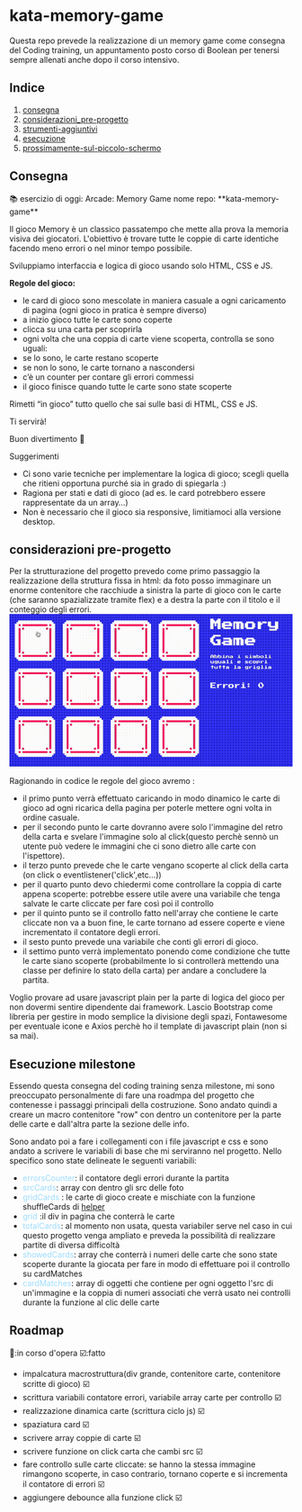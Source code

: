 # kata-memory-game
Questa repo prevede la realizzazione di un memory game come consegna del Coding training, un appuntamento posto corso di Boolean per tenersi sempre allenati anche dopo il corso intensivo.

## Indice

1. [consegna](#consegna)
2. [considerazioni_pre-progetto](#considerazioni-pre-progetto)
3. [strumenti-aggiuntivi](#strumenti-aggiuntivi )
3. [esecuzione](#esecuzione-milestone)
5. [prossimamente-sul-piccolo-schermo](#roadmap)



## Consegna

<aside>
📚 esercizio di oggi: Arcade: Memory Game
nome repo: **kata-memory-game**

Il gioco Memory è un classico passatempo che mette alla prova la memoria visiva dei giocatori. L'obiettivo è trovare tutte le coppie di carte identiche facendo meno errori o nel minor tempo possibile.

Sviluppiamo interfaccia e logica di gioco usando solo HTML, CSS e JS.

**Regole del gioco:**

- le card di gioco sono mescolate in maniera casuale a ogni caricamento di pagina (ogni gioco in pratica è sempre diverso)
- a inizio gioco tutte le carte sono coperte
- clicca su una carta per scoprirla
- ogni volta che una coppia di carte viene scoperta, controlla se sono uguali:
- se lo sono, le carte restano scoperte
- se non lo sono, le carte tornano a nascondersi
- c’è un counter per contare gli errori commessi
- il gioco finisce quando tutte le carte sono state scoperte

Rimetti “in gioco” tutto quello che sai sulle basi di HTML, CSS e JS. 

Ti servirà!

Buon divertimento 👾

</aside>

 Suggerimenti

- Ci sono varie tecniche per implementare la logica di gioco; scegli quella che ritieni opportuna purché sia in grado di spiegarla :)
- Ragiona per stati e dati di gioco (ad es. le card potrebbero essere rappresentate da un array…)
- Non è necessario che il gioco sia responsive, limitiamoci alla versione desktop.

## considerazioni pre-progetto
Per la strutturazione del progetto prevedo come primo passaggio la realizzazione della struttura fissa in html: da foto posso immaginare un enorme contenitore che racchiude a sinistra la parte di gioco con le carte (che saranno spazializzate tramite flex) e a destra la parte con il titolo e il conteggio degli errori.
![foto](/assets/images/output.gif)

Ragionando in codice le regole del gioco avremo :
- il primo punto verrà effettuato caricando in modo dinamico le carte di gioco ad ogni ricarica della pagina per poterle mettere ogni volta in ordine casuale.
- per il secondo punto le carte dovranno avere solo l'immagine del retro della carta e svelare l'immagine solo al click(questo perchè sennò un utente può vedere le immagini che ci sono dietro alle carte con l'ispettore).
- il terzo punto prevede che le carte vengano scoperte al click della carta (on click o eventlistener('click',etc...))
- per il quarto punto devo chiedermi come controllare la coppia di carte appena scoperte: potrebbe essere utile avere una variabile che tenga salvate le carte cliccate per fare così poi il controllo
- per il quinto punto se il controllo fatto nell'array che contiene le carte cliccate non va a buon fine, le carte tornano ad essere coperte e viene incrementato il contatore degli errori.
- il sesto punto prevede una variabile che conti gli errori di gioco.
- il settimo punto verrà implementato ponendo come condizione che tutte le carte siano scoperte (probabilmente lo si controllerà mettendo una classe per definire lo stato della carta) per andare a concludere la partita.  



Voglio provare ad usare javascript plain per la parte di logica del gioco per non dovermi sentire dipendente dai framework.
Lascio Bootstrap come libreria per gestire in modo semplice la divisione degli spazi, Fontawesome per eventuale icone e Axios perchè ho il template di javascript plain (non si sa mai).

## Esecuzione milestone
Essendo questa consegna del coding training senza milestone, mi sono preoccupato personalmente di fare una roadmpa del progetto che contenesse i passaggi principali della costruzione.
Sono andato quindi a creare un macro contenitore "row" con dentro  un contenitore per la parte delle carte e dall'altra parte la sezione delle info.


Sono andato poi a fare i collegamenti con i file javascript e css e sono andato a scrivere le variabili di base che mi serviranno nel progetto. Nello specifico sono state delineate le seguenti variabili:
- <span style="color: #9CDCFE;">errorsCounter</span>: il contatore degli errori durante la partita
- <span style="color: #9CDCFE;">srcCards</span>: array con dentro gli src delle foto
- <span style="color: #9CDCFE;">gridCards</span> : le carte di gioco create e mischiate con la funzione shuffleCards di [helper](/JS/helper.js)  
- <span style="color: #9CDCFE;">grid</span> :il div in pagina che conterrà le carte
- <span style="color: #9CDCFE;">totalCards</span>: al momento non usata, questa variabiler serve nel caso in cui questo progetto venga ampliato e preveda la possibilità di realizzare partite di diversa difficoltà
- <span style="color: #9CDCFE;">showedCards</span>: array che conterrà i numeri delle carte che sono state scoperte durante la giocata per fare in modo di effettuare poi il controllo su cardMatches
- <span style="color: #9CDCFE;">cardMatches</span>: array di oggetti che contiene per ogni oggetto l'src di un'immagine e la coppia di numeri associati che verrà usato nei controlli durante la funzione al clic delle carte 


## Roadmap
🔨:in corso d'opera
☑️:fatto
- impalcatura macrostruttura(div grande, contenitore carte, contenitore scritte di gioco) ☑️
- scrittura variabili contatore errori, variabile array carte per controllo ☑️
- realizzazione dinamica carte (scrittura ciclo js) ☑️
- spaziatura card ☑️
- scrivere array coppie di carte ☑️
- scrivere funzione on click carta che cambi src ☑️
- fare controllo sulle carte cliccate: se hanno la stessa immagine rimangono scoperte, in caso contrario, tornano coperte e si incrementa il contatore di errori ☑️
- aggiungere debounce alla funzione click ☑️

